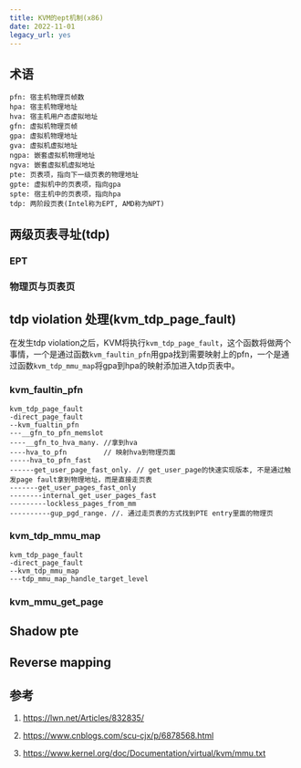 ```yaml
---
title: KVM的ept机制(x86)
date: 2022-11-01
legacy_url: yes
---
```


## 术语

```
pfn: 宿主机物理页帧数
hpa: 宿主机物理地址
hva: 宿主机用户态虚拟地址
gfn: 虚拟机物理页帧
gpa: 虚拟机物理地址
gva: 虚拟机虚拟地址
ngpa: 嵌套虚拟机物理地址
ngva: 嵌套虚拟机虚拟地址
pte: 页表项，指向下一级页表的物理地址
gpte: 虚拟机中的页表项，指向gpa
spte: 宿主机中的页表项，指向hpa
tdp: 两阶段页表(Intel称为EPT, AMD称为NPT)
```

## 两级页表寻址(tdp)

### EPT

### 物理页与页表页

## tdp violation 处理(kvm\_tdp\_page\_fault)

在发生tdp violation之后，KVM将执行`kvm_tdp_page_fault`，这个函数将做两个事情，一个是通过函数`kvm_faultin_pfn`用gpa找到需要映射上的pfn，一个是通过函数`kvm_tdp_mmu_map`将gpa到hpa的映射添加进入tdp页表中。

### kvm\_faultin\_pfn

```
kvm_tdp_page_fault
-direct_page_fault
--kvm_fualtin_pfn
---__gfn_to_pfn_memslot
----__gfn_to_hva_many. //拿到hva
----hva_to_pfn         // 映射hva到物理页面
-----hva_to_pfn_fast
------get_user_page_fast_only. // get_user_page的快速实现版本, 不是通过触发page fault拿到物理地址，而是直接走页表
-------get_user_pages_fast_only
--------internal_get_user_pages_fast
---------lockless_pages_from_mm
----------gup_pgd_range. //. 通过走页表的方式找到PTE entry里面的物理页 
```

### kvm\_tdp\_mmu\_map

```
kvm_tdp_page_fault
-direct_page_fault
--kvm_tdp_mmu_map
---tdp_mmu_map_handle_target_level
```

### kvm\_mmu\_get\_page

## Shadow pte

## Reverse mapping

## 参考

1. https://lwn.net/Articles/832835/

2. https://www.cnblogs.com/scu-cjx/p/6878568.html

3. https://www.kernel.org/doc/Documentation/virtual/kvm/mmu.txt
